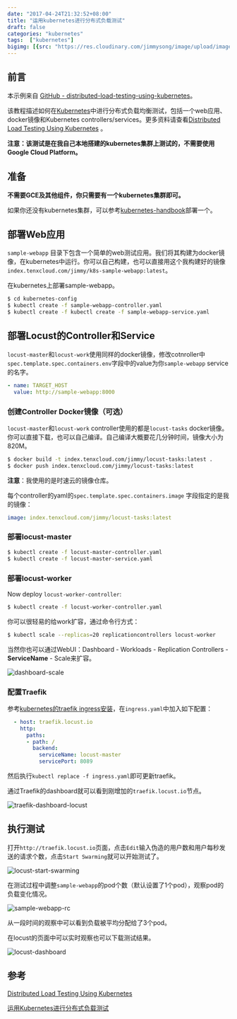 ```yaml
---
date: "2017-04-24T21:32:52+08:00"
title: "运用kubernetes进行分布式负载测试"
draft: false
categories: "kubernetes"
tags:  ["kubernetes"]
bigimg: [{src: "https://res.cloudinary.com/jimmysong/image/upload/images/20160325002.jpg", desc: "Kubrick Book Store  Mar 25,2016"}]
---
```


## 前言

本示例来自 [GitHub - distributed-load-testing-using-kubernetes](https://github.com/rootsongjc/distributed-load-testing-using-kubernetes)。

该教程描述如何在[Kubernetes](http://kubernetes.io)中进行分布式负载均衡测试，包括一个web应用、docker镜像和Kubernetes controllers/services。更多资料请查看[Distributed Load Testing Using Kubernetes](http://cloud.google.com/solutions/distributed-load-testing-using-kubernetes) 。

**注意：该测试是在我自己本地搭建的kubernetes集群上测试的，不需要使用Google Cloud Platform。**

## 准备

**不需要GCE及其他组件，你只需要有一个kubernetes集群即可。**

如果你还没有kubernetes集群，可以参考[kubernetes-handbook](https://www.gitbook.com/book/rootsongjc/kubernetes-handbook)部署一个。

## 部署Web应用

 `sample-webapp` 目录下包含一个简单的web测试应用。我们将其构建为docker镜像，在kubernetes中运行。你可以自己构建，也可以直接用这个我构建好的镜像`index.tenxcloud.com/jimmy/k8s-sample-webapp:latest`。

在kubernetes上部署sample-webapp。

```bash
$ cd kubernetes-config
$ kubectl create -f sample-webapp-controller.yaml
$ kubectl create -f kubectl create -f sample-webapp-service.yaml
```

## 部署Locust的Controller和Service

`locust-master`和`locust-work`使用同样的docker镜像，修改cotnroller中`spec.template.spec.containers.env`字段中的value为你`sample-webapp` service的名字。

```yaml
- name: TARGET_HOST
  value: http://sample-webapp:8000
```

### 创建Controller Docker镜像（可选）

`locust-master`和`locust-work` controller使用的都是`locust-tasks` docker镜像。你可以直接下载，也可以自己编译。自己编译大概要花几分钟时间，镜像大小为820M。

```bash
$ docker build -t index.tenxcloud.com/jimmy/locust-tasks:latest .
$ docker push index.tenxcloud.com/jimmy/locust-tasks:latest
```

**注意**：我使用的是时速云的镜像仓库。

每个controller的yaml的`spec.template.spec.containers.image` 字段指定的是我的镜像：

```yaml
image: index.tenxcloud.com/jimmy/locust-tasks:latest
```

### 部署locust-master

```bash
$ kubectl create -f locust-master-controller.yaml
$ kubectl create -f locust-master-service.yaml
```

### 部署locust-worker

Now deploy `locust-worker-controller`:

```bash
$ kubectl create -f locust-worker-controller.yaml
```

你可以很轻易的给work扩容，通过命令行方式：

```bash
$ kubectl scale --replicas=20 replicationcontrollers locust-worker
```

当然你也可以通过WebUI：Dashboard - Workloads - Replication Controllers - **ServiceName** - Scale来扩容。

![dashboard-scale](https://res.cloudinary.com/jimmysong/image/upload/images/dashbaord-scale.jpg)

### 配置Traefik

参考[kubernetes的traefik ingress安装](https://jimmysong.io/posts/traefik-ingress-installation/)，在`ingress.yaml`中加入如下配置：

```Yaml
  - host: traefik.locust.io
    http:
      paths:
      - path: /
        backend:
          serviceName: locust-master
          servicePort: 8089
```

然后执行`kubectl replace -f ingress.yaml`即可更新traefik。

通过Traefik的dashboard就可以看到刚增加的`traefik.locust.io`节点。

![traefik-dashboard-locust](https://res.cloudinary.com/jimmysong/image/upload/images/traefik-dashboard-locust.jpg)

## 执行测试

打开`http://traefik.locust.io`页面，点击`Edit`输入伪造的用户数和用户每秒发送的请求个数，点击`Start Swarming`就可以开始测试了。

![locust-start-swarming](https://res.cloudinary.com/jimmysong/image/upload/images/locust-start-swarming.jpg)

在测试过程中调整`sample-webapp`的pod个数（默认设置了1个pod），观察pod的负载变化情况。

![sample-webapp-rc](https://res.cloudinary.com/jimmysong/image/upload/images/sample-webapp-rc.jpg)

从一段时间的观察中可以看到负载被平均分配给了3个pod。

在locust的页面中可以实时观察也可以下载测试结果。

![locust-dashboard](https://res.cloudinary.com/jimmysong/image/upload/images/locust-dashboard.jpg)

## 参考

[Distributed Load Testing Using Kubernetes](https://cloud.google.com/solutions/distributed-load-testing-using-kubernetes)

[运用Kubernetes进行分布式负载测试](http://www.csdn.net/article/2015-07-07/2825155)
